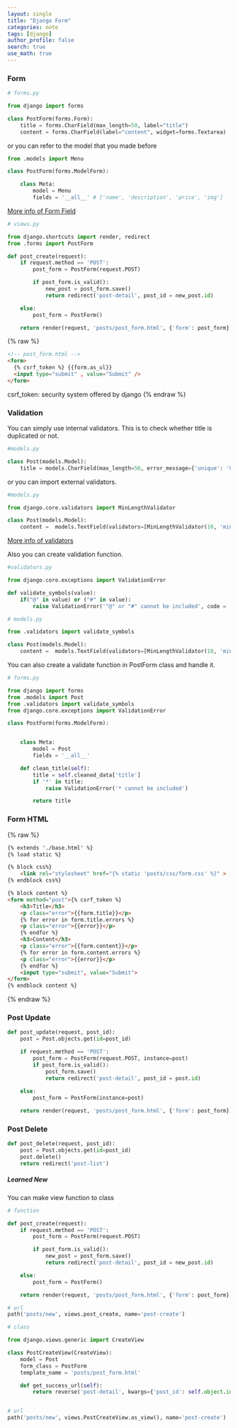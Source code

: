 ```yaml
---
layout: single
title: "Django Form"
categories: note
tags: [django]
author_profile: false
search: true
use_math: true
---
```


### Form

```python
# forms.py

from django import forms

class PostForm(forms.Form):
    title = forms.CharField(max_length=50, label="title")
    content = forms.CharField(label="content", widget=forms.Textarea)

```

or you can refer to the model that you made before

```python
from .models import Menu

class PostForm(forms.ModelForm):

    class Meta:
        model = Menu
        fields = '__all__' # ['name', 'description', 'price', 'img']
```

[More info of Form Field](https://docs.djangoproject.com/en/2.2/ref/forms/fields/#core-field-arguments)

```python
# views.py

from django.shortcuts import render, redirect
from .forms import PostForm

def post_create(request):
    if request.method == 'POST':
        post_form = PostForm(request.POST)

        if post_form.is_valid():
            new_post = post_form.save()
            return redirect('post-detail', post_id = new_post.id)

    else:
        post_form = PostForm()

    return render(request, 'posts/post_form.html', {'form': post_form})
```

{% raw %}

```html
<!-- post_form.html -->
<form>
  {% csrf_token %} {{form.as_ul}}
  <input type="submit" , value="Submit" />
</form>
```

csrf_token: security system offered by django
{% endraw %}

### Validation

You can simply use internal validators. This is to check whether title is duplicated or not.

```python
#models.py

class Post(models.Model):
    title = models.CharField(max_length=50, error_message={'unique': 'Cannot be duplicated'})
```

or you can import external validators.

```python
#models.py

from django.core.validators import MinLengthValidator

class Post(models.Model):
    content =  models.TextField(validators=[MinLengthValidator(10, 'minimum length is 10')])
```

[More info of validators](https://docs.djangoproject.com/en/5.0/ref/validators/)

Also you can create validation function.

```python
#validators.py

from django.core.exceptions import ValidationError

def validate_symbols(value):
    if("@" in value) or ("#" in value):
        raise ValidationError('"@" or "#" cannot be included', code = 'symbol-err')
```

```python
# models.py

from .validators import validate_symbols

class Post(models.Model):
    content =  models.TextField(validators=[MinLengthValidator(10, 'minimum length is 10'), validate_symbols])
```

You can also create a validate function in PostForm class and handle it.

```python
# forms.py

from django import forms
from .models import Post
from .validators import validate_symbols
from django.core.exceptions import ValidationError

class PostForm(forms.ModelForm):


    class Meta:
        model = Post
        fields = '__all__'

    def clean_title(self):
        title = self.cleaned_data['title']
        if '*' in title:
            raise ValidationError('* cannot be included')

        return title

```

### Form HTML

{% raw %}

```html
{% extends './base.html' %}
{% load static %}

{% block css%}
    <link rel="stylesheet" href="{% static 'posts/css/form.css' %}" >
{% endblock css%}

{% block content %}
<form method="post">{% csrf_token %}
    <h3>Title</h3>
    <p class="error">{{form.title}}</p>
    {% for error in form.title.errors %}
    <p class="error">{{error}}</p>
    {% endfor %}
    <h3>Content</h3>
    <p class="error">{{form.content}}</p>
    {% for error in form.content.errors %}
    <p class="error">{{error}}</p>
    {% endfor %}
    <input type="submit", value="Submit">
</form>
{% endblock content %}
```

{% endraw %}


### Post Update

```python
def post_update(request, post_id):
    post = Post.objects.get(id=post_id)

    if request.method == 'POST':
        post_form = PostForm(request.POST, instance=post)
        if post_form.is_valid():
            post_form.save()
            return redirect('post-detail', post_id = post.id)
        
    else:
        post_form = PostForm(instance=post)

    return render(request, 'posts/post_form.html', {'form': post_form})
```


### Post Delete

```python
def post_delete(request, post_id):
    post = Post.objects.get(id=post_id)
    post.delete()
    return redirect('post-list')
```


##### Learned New

You can make view function to class

```python
# function

def post_create(request):
    if request.method == 'POST':
        post_form = PostForm(request.POST)

        if post_form.is_valid():
            new_post = post_form.save()
            return redirect('post-detail', post_id = new_post.id)

    else:
        post_form = PostForm()

    return render(request, 'posts/post_form.html', {'form': post_form})

# url
path('posts/new', views.post_create, name='post-create')
```

```python
# class

from django.views.generic import CreateView

class PostCreateView(CreateView):
    model = Post
    form_class = PostForm
    template_name = 'posts/post_form.html'

    def get_success_url(self):
        return reverse('post-detail', kwargs={'post_id': self.object.id})


# url
path('posts/new', views.PostCreateView.as_view(), name='post-create')
```